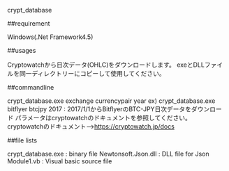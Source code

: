 
crypt_database  

##requirement  

Windows(.Net Framework4.5)  

##usages  

Cryptowatchから日次データ(OHLC)をダウンロードします。
exeとDLLファイルを同一ディレクトリーにコピーして使用してください。

##commandline

crypt_database.exe exchange currencypair year
ex)
crypt_database.exe bitflyer btcjpy 2017  : 2017/1/1からBitflyerのBTC-JPY日次データをダウンロード
パラメータはcryptowatchのドキュメントを参照してください。
cryptowatchのドキュメント-->https://cryptowatch.jp/docs

##file lists

crypt_database.exe : binary file
Newtonsoft.Json.dll : DLL file for Json
Module1.vb : Visual basic source file
